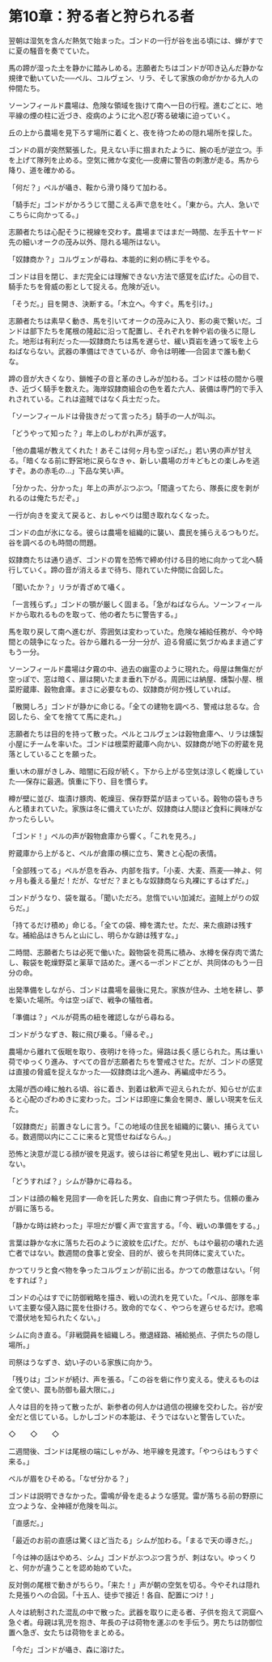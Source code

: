 # 第10章：狩る者と狩られる者

翌朝は湿気を含んだ熱気で始まった。ゴンドの一行が谷を出る頃には、蝉がすでに夏の騒音を奏でていた。

馬の蹄が湿った土を静かに踏みしめる。志願者たちはゴンドが叩き込んだ静かな規律で動いていた──ペル、コルヴェン、リラ、そして家族の命がかかる九人の仲間たち。

ソーンフィールド農場は、危険な領域を抜けて南へ一日の行程。進むごとに、地平線の煙の柱に近づき、疫病のように北へ忍び寄る破壊に迫っていく。

丘の上から農場を見下ろす場所に着くと、夜を待つための隠れ場所を探した。

ゴンドの肩が突然緊張した。見えない手に掴まれたように、腕の毛が逆立つ。手を上げて隊列を止める。空気に微かな変化──皮膚に警告の刺激が走る。馬から降り、道を確かめる。

「何だ？」ペルが囁き、鞍から滑り降りて加わる。

「騎手だ」ゴンドがかろうじて聞こえる声で息を吐く。「東から。六人、急いでこちらに向かってる。」

志願者たちは心配そうに視線を交わす。農場まではまだ一時間、左手五十ヤード先の細いオークの茂み以外、隠れる場所はない。

「奴隷商か？」コルヴェンが尋ね、本能的に剣の柄に手をやる。

ゴンドは目を閉じ、まだ完全には理解できない方法で感覚を広げた。心の目で、騎手たちを脅威の影として捉える。危険が近い。

「そうだ。」目を開き、決断する。「木立へ。今すぐ。馬を引け。」

志願者たちは素早く動き、馬を引いてオークの茂みに入り、影の奥で繋いだ。ゴンドは部下たちを尾根の隆起に沿って配置し、それぞれを幹や岩の後ろに隠した。地形は有利だった──奴隷商たちは馬を遅らせ、緩い頁岩を通って坂を上らねばならない。武器の準備はできているが、命令は明確──合図まで誰も動くな。

蹄の音が大きくなり、鎖帷子の音と革のきしみが加わる。ゴンドは枝の間から覗き、近づく騎手を数えた。海岸奴隷商組合の色を着た六人、装備は専門的で手入れされている。これは盗賊ではなく兵士だった。

「ソーンフィールドは骨抜きだって言ったろ」騎手の一人が叫ぶ。

「どうやって知った？」年上のしわがれ声が返す。

「他の農場が教えてくれた！あそこは何ヶ月も空っぽだ。」若い男の声が甘える。「暗くなる前に野営地に戻らなきゃ、新しい農場のガキどもとの楽しみを逃すぞ。あの赤毛の…」下品な笑い声。

「分かった、分かった」年上の声がぶつぶつ。「間違ってたら、隊長に皮を剥がれるのは俺たちだぞ。」

一行が向きを変えて戻ると、おしゃべりは聞き取れなくなった。

ゴンドの血が氷になる。彼らは農場を組織的に襲い、農民を捕らえるつもりだ。谷を調べるのも時間の問題。

奴隷商たちは通り過ぎ、ゴンドの胃を恐怖で締め付ける目的地に向かって北へ騎行していく。蹄の音が消えるまで待ち、隠れていた仲間に合図した。

「聞いたか？」リラが青ざめて囁く。

「一言残らず。」ゴンドの顎が厳しく固まる。「急がねばならん。ソーンフィールドから取れるものを取って、他の者たちに警告する。」

馬を取り戻して南へ進むが、雰囲気は変わっていた。危険な補給任務が、今や時間との競争になった。谷から離れる一分一分が、迫る脅威に気づかぬまま過ごすもう一分。

ソーンフィールド農場は夕霧の中、過去の幽霊のように現れた。母屋は無傷だが空っぽで、窓は暗く、扉は開いたまま垂れ下がる。周囲には納屋、燻製小屋、根菜貯蔵庫、穀物倉庫。まさに必要なもの、奴隷商が何か残していれば。

「散開しろ」ゴンドが静かに命じる。「全ての建物を調べろ、警戒は怠るな。合図したら、全てを捨てて馬に走れ。」

志願者たちは目的を持って散った。ペルとコルヴェンは穀物倉庫へ、リラは燻製小屋にチームを率いた。ゴンドは根菜貯蔵庫へ向かい、奴隷商が地下の貯蔵を見落としていることを願った。

重い木の扉がきしみ、暗闇に石段が続く。下から上がる空気は涼しく乾燥していた──保存に最適。慎重に下り、目を慣らす。

樽が壁に並び、塩漬け豚肉、乾燥豆、保存野菜が詰まっている。穀物の袋もきちんと積まれていた。家族は冬に備えていたが、奴隷商は人間ほど食料に興味がなかったらしい。

「ゴンド！」ペルの声が穀物倉庫から響く。「これを見ろ。」

貯蔵庫から上がると、ペルが倉庫の横に立ち、驚きと心配の表情。

「全部残ってる」ペルが息を呑み、内部を指す。「小麦、大麦、燕麦──神よ、何ヶ月も養える量だ！だが、なぜだ？まともな奴隷商なら丸裸にするはずだ。」

ゴンドがうなり、袋を蹴る。「聞いただろ。怠惰でいい加減だ。盗賊上がりの奴らだ。」

「持てるだけ積め」命じる。「全ての袋、樽を満たせ。ただ、来た痕跡は残すな。補給品はきちんと山にし、明らかな跡は残すな。」

二時間、志願者たちは必死で働いた。穀物袋を荷馬に積み、水樽を保存肉で満たし、鞍袋を乾燥野菜と薬草で詰めた。運べる一ポンドごとが、共同体のもう一日分の命。

出発準備をしながら、ゴンドは農場を最後に見た。家族が住み、土地を耕し、夢を築いた場所。今は空っぽで、戦争の犠牲者。

「準備は？」ペルが荷馬の紐を確認しながら尋ねる。

ゴンドがうなずき、鞍に飛び乗る。「帰るぞ。」

農場から離れて仮眠を取り、夜明けを待った。帰路は長く感じられた。馬は重い荷でゆっくり進み、すべての音が志願者たちを警戒させた。だが、ゴンドの感覚は直接の脅威を捉えなかった──奴隷商は北へ進み、再編成中だろう。

太陽が西の峰に触れる頃、谷に着き、到着は歓声で迎えられたが、知らせが広まると心配のざわめきに変わった。ゴンドは即座に集会を開き、厳しい現実を伝えた。

「奴隷商だ」前置きなしに言う。「この地域の住民を組織的に襲い、捕らえている。数週間以内にここに来ると覚悟せねばならん。」

恐怖と決意が混じる顔が彼を見返す。彼らは谷に希望を見出し、戦わずには屈しない。

「どうすれば？」シムが静かに尋ねる。

ゴンドは顔の輪を見回す──命を託した男女、自由に育つ子供たち。信頼の重みが肩に落ちる。

「静かな時は終わった」平坦だが響く声で宣言する。「今、戦いの準備をする。」

言葉は静かな水に落ちた石のように波紋を広げた。だが、もはや最初の壊れた逃亡者ではない。数週間の食事と安全、目的が、彼らを共同体に変えていた。

かつてリラと食べ物を争ったコルヴェンが前に出る。かつての敵意はない。「何をすれば？」

ゴンドの心はすでに防御戦略を描き、戦いの流れを見ていた。「ペル、部隊を率いて主要な侵入路に罠を仕掛けろ。致命的でなく、やつらを遅らせるだけ。悲鳴で潜伏地を知られたくない。」

シムに向き直る。「非戦闘員を組織しろ。撤退経路、補給拠点、子供たちの隠し場所。」

司祭はうなずき、幼い子のいる家族に向かう。

「残りは」ゴンドが続け、声を張る。「この谷を砦に作り変える。使えるものは全て使い、罠も防御も最大限に。」

人々は目的を持って散ったが、新参者の何人かは過信の視線を交わした。谷が安全だと信じている。しかしゴンドの本能は、そうではないと警告していた。

◇　　◇　　◇

二週間後、ゴンドは尾根の端にしゃがみ、地平線を見渡す。「やつらはもうすぐ来る。」

ペルが眉をひそめる。「なぜ分かる？」

ゴンドは説明できなかった。雷鳴が骨を走るような感覚。雷が落ちる前の野原に立つような、全神経が危険を叫ぶ。

「直感だ。」

「最近のお前の直感は驚くほど当たる」シムが加わる。「まるで天の導きだ。」

「今は神の話はやめろ、シム」ゴンドがぶつぶつ言うが、刺はない。ゆっくりと、何かが違うことを認め始めていた。

反対側の尾根で動きがちらり。「来た！」声が朝の空気を切る。今やそれは隠れた見張りへの合図。「十五人、徒歩で接近！各自、配置につけ！」

人々は統制された混乱の中で散った。武器を取りに走る者、子供を抱えて洞窟へ急ぐ者。母親は乳児を抱き、年長の子は荷物を運ぶのを手伝う。男たちは防御位置へ急ぎ、女たちは荷物をまとめる。

「今だ」ゴンドが囁き、森に溶けた。
